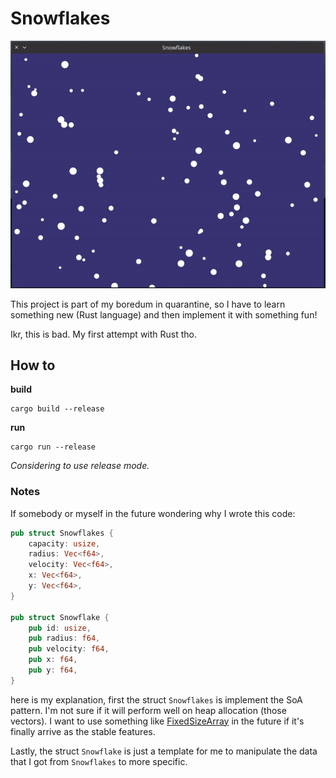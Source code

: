 # Snowflakes

![](./.assets/demo.gif)

This project is part of my boredum in quarantine, so I have to learn something new (Rust language) and then implement it with something fun!

Ikr, this is bad. My first attempt with Rust tho.

## How to
**build**
```
cargo build --release
```

**run**
```
cargo run --release
```
_Considering to use release mode._

### Notes
If somebody or myself in the future wondering why I wrote this code:
```rust
pub struct Snowflakes {
    capacity: usize,
    radius: Vec<f64>,
    velocity: Vec<f64>,
    x: Vec<f64>,
    y: Vec<f64>,
}

pub struct Snowflake {
    pub id: usize,
    pub radius: f64,
    pub velocity: f64,
    pub x: f64,
    pub y: f64,
}
```

here is my explanation, first the struct `Snowflakes` is implement the SoA pattern. I'm not sure if it will perform well on heap allocation (those vectors). I want to use something like [FixedSizeArray](https://doc.rust-lang.org/beta/core/array/trait.FixedSizeArray.html) in the future if it's finally arrive as the stable features.

Lastly, the struct `Snowflake` is just a template for me to manipulate the data that I got from `Snowflakes` to more specific.